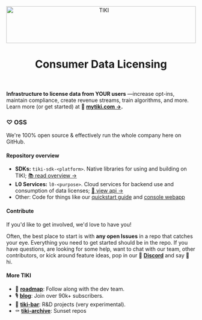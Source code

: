 <div align="center">
     <a href="https://mytiki.com">
         <img alt="TIKI" src="https://cdn.mytiki.com/assets/icon-logo.svg"
         style="height:7em; width:100%;">
     </a>
     <p align="center"><h1>Consumer Data Licensing<br></br></h1></div>
 </div>

**Infrastructure to license data from YOUR users** —increase opt-ins, maintain compliance, create revenue streams, train algorithms, and more. Learn more (or get started) at 🌴 **[mytiki.com →](https://mytiki.com).**

### ♡ OSS 
We're 100% open source & effectively run the whole company here on GitHub.

#### Repository overview
* **SDKs:** `tiki-sdk-<platform>`. Native libraries for using and building on TIKI; [📚 read overview →](https://mytiki.com/docs/sdk-overview)
* **L0 Services:** `l0-<purpose>`. Cloud services for backend use and consumption of data licenses; [📘 view api →](https://mytiki.com/reference/getting-started)
* Other: Code for things like our [quickstart guide](https://mytiki.com/docs/quickstart) and [console webapp](https://console.mytiki.com)

#### Contribute
If you'd like to get involved, we'd love to have you!  

Often, the best place to start is with **any open Issues** in a repo that catches your eye. Everything you need to get started should be in the repo. If you have questions, are looking for some help, want to chat with our team, other contributors, or kick around feature ideas, pop in our 👾 **[Discord](https://discord.gg/tiki)** and say 👋 hi.

#### More TIKI

- 🦾 **[roadmap](https://github.com/orgs/tiki/projects/1)**: Follow along with the dev team.
- 🎙️ **[blog](https://blog.mytiki.com)**: Join over 90k+ subscribers.
- 🍹 **[tiki-bar](https://github.com/tiki-bar)**: R&D projects (very experimental).
- ⚰️ **[tiki-archive](https://github.com/tiki-archive)**: Sunset repos
